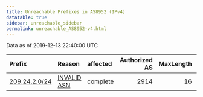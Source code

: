 ```yaml
---
title: Unreachable Prefixes in AS8952 (IPv4)
datatable: true
sidebar: unreachable_sidebar
permalink: unreachable_AS8952-v4.html
---
```


Data as of 2019-12-13 22:40:00 UTC


<div class="datatable-begin"></div>

| Prefix                                               | Reason                                                                                              | affected   |   Authorized AS |   MaxLength | Anchor                           |   unreachable /24s |
|:-----------------------------------------------------|:----------------------------------------------------------------------------------------------------|:-----------|----------------:|------------:|:---------------------------------|-------------------:|
| [209.24.2.0/24](https://stat.ripe.net/209.24.2.0/24) | [INVALID ASN](https://rpki-validator.ripe.net/announcement-preview?asn=AS8952&prefix=209.24.2.0/24) | complete   |            2914 |          16 | [ARIN](unreachable_ARIN-v4.html) |                  1 |

<div class="datatable-end"></div>